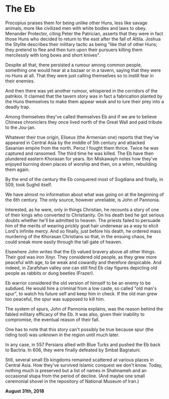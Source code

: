 # The Eb

Procopius praises them for being unlike other Huns, less like savage animals, more like civilized men with white bodies and laws to obey. Menander Protector, citing Peter the Patrician, asserts that they were in fact those Huns who decided to return to the east after the fall of Attila. Joshua the Stylite describes their military tactic as being "like that of other Huns; they pretend to flee and then turn upon their pursuers killing them mercilessly with long bows and short knives".

Despite all that, there persisted a rumour among common people, something one would hear at a bazaar or in a tavern, saying that they were no Huns at all. That they were just calling themselves so to instill fear in their enemies.

And then there was yet another rumour, whispered in the corridors of the patrikioi. It claimed that the tavern story was in fact a fabrication planted by the Huns themselves to make them appear weak and to lure their prey into a deadly trap.

Among themselves they've called themselves Eb and if we are to believe Chinese chroniclers they once lived north of the Great Wall and paid tribute to the Jou-jan.

Whatever their true origin, Eliseus (the Armenian one) reports that they've appeared in Central Asia by the middle of 5th century and attacked Sasanian empire from the north. Peroz I fought them thrice. Twice he was captured and ransomed. The third time he was killed. The Eb have then plundered eastern Khorasan for years. Ibn Miskawayh notes how they've enjoyed burning down places of worship and then, on a whim, rebuilding them again.

By the end of the century the Eb conquered most of Sogdiana and finally, in 509, took Sughd itself.

We have almost no information about what was going on at the beginning of the 6th century. The only source, however unreliable, is John of Pannonia.

Interested, as he were, only in things Christian, he recounts a story of one of their kings who converted to Christianity. On his death bed he got serious doubts whether he'll be admitted to heaven. The priests failed to persuade him of the merits of wearing prickly goat hair underwear as a way to elicit Lord's infinite mercy. And so finally, just before his death, he ordered mass murdering of the Khorasan Christians so that, in the ensuing chaos, he could sneak more easily through the tall gate of heaven.

Elsewhere John writes that the Eb valued bravery above all other things. Their god was iron Xnyr. They considered old people, as they grew more peaceful with age, to be weak and cowardly and therefore despicable. And indeed, in Zarafshan valley one can still find Eb clay figures depicting old people as rabbits or dung beetles (Frazer).

Eb warrior considered the old version of himself to be an enemy to be subdued. He would hire a criminal from a low caste, so called "old man's spur", to watch his future self and keep him in check. If the old man grew too peaceful, the spur was supposed to kill him.

The system of spurs, John of Pannonia explains, was the reason behind the fabled military efficacy of the Eb. It was also, given their inability to compromise, the eventual reason of their fall.

One has to note that this story can't possibly be true because spur (the riding tool) was unknown in the region until much later.

In any case, in 557 Persians allied with Blue Turks and pushed the Eb back to Bactria. In 606, they were finally defeated by Smbat Bagratuni.

Still, several small Eb kingdoms remained scattered at various places in Central Asia. How they've survived Islamic conquest we don't know. Today, nothing much is preserved but a list of names in Shahnameh and an occasional stupa from the period of decline. (And maybe one small ceremonial shovel in the repository of National Museum of Iran.)

**August 31th, 2018**
